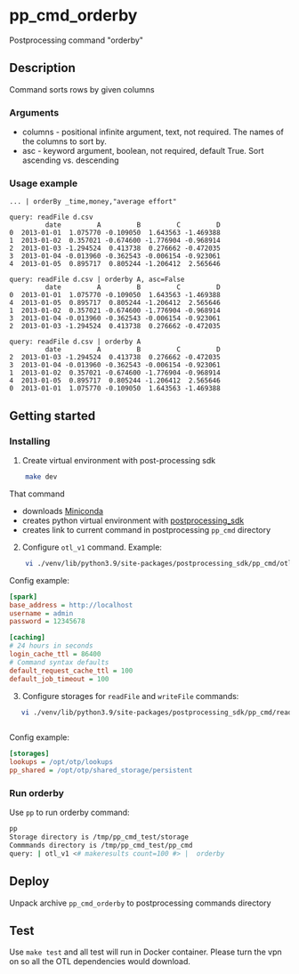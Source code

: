 # pp_cmd_orderby
Postprocessing command "orderby"
## Description
Command sorts rows by given columns 

### Arguments
- columns - positional infinite argument, text, not required. The names of the columns to sort by.
- asc - keyword argument, boolean, not required, default True. Sort ascending vs. descending

### Usage example
```
... | orderBy _time,money,"average effort"
```

```
query: readFile d.csv
         date         A         B         C         D
0  2013-01-01  1.075770 -0.109050  1.643563 -1.469388
1  2013-01-02  0.357021 -0.674600 -1.776904 -0.968914
2  2013-01-03 -1.294524  0.413738  0.276662 -0.472035
3  2013-01-04 -0.013960 -0.362543 -0.006154 -0.923061
4  2013-01-05  0.895717  0.805244 -1.206412  2.565646
```
```
query: readFile d.csv | orderby A, asc=False
         date         A         B         C         D
0  2013-01-01  1.075770 -0.109050  1.643563 -1.469388
4  2013-01-05  0.895717  0.805244 -1.206412  2.565646
1  2013-01-02  0.357021 -0.674600 -1.776904 -0.968914
3  2013-01-04 -0.013960 -0.362543 -0.006154 -0.923061
2  2013-01-03 -1.294524  0.413738  0.276662 -0.472035
```
```
query: readFile d.csv | orderby A
         date         A         B         C         D
2  2013-01-03 -1.294524  0.413738  0.276662 -0.472035
3  2013-01-04 -0.013960 -0.362543 -0.006154 -0.923061
1  2013-01-02  0.357021 -0.674600 -1.776904 -0.968914
4  2013-01-05  0.895717  0.805244 -1.206412  2.565646
0  2013-01-01  1.075770 -0.109050  1.643563 -1.469388

```

## Getting started
### Installing
1. Create virtual environment with post-processing sdk 
```bash
    make dev
```
That command  
- downloads [Miniconda](https://docs.conda.io/en/latest/miniconda.html)
- creates python virtual environment with [postprocessing_sdk](https://github.com/ISGNeuroTeam/postprocessing_sdk)
- creates link to current command in postprocessing `pp_cmd` directory 

2. Configure `otl_v1` command. Example:  
```bash
    vi ./venv/lib/python3.9/site-packages/postprocessing_sdk/pp_cmd/otl_v1/config.ini
```
Config example:  
```ini
[spark]
base_address = http://localhost
username = admin
password = 12345678

[caching]
# 24 hours in seconds
login_cache_ttl = 86400
# Command syntax defaults
default_request_cache_ttl = 100
default_job_timeout = 100
```

3. Configure storages for `readFile` and `writeFile` commands:  
```bash
   vi ./venv/lib/python3.9/site-packages/postprocessing_sdk/pp_cmd/readFile/config.ini
   
```
Config example:  
```ini
[storages]
lookups = /opt/otp/lookups
pp_shared = /opt/otp/shared_storage/persistent
```

### Run orderby
Use `pp` to run orderby command:  
```bash
pp
Storage directory is /tmp/pp_cmd_test/storage
Commmands directory is /tmp/pp_cmd_test/pp_cmd
query: | otl_v1 <# makeresults count=100 #> |  orderby 
```
## Deploy
Unpack archive `pp_cmd_orderby` to postprocessing commands directory
## Test
Use `make test` and all test will run in Docker container. Please turn the vpn on so all the OTL dependencies would download.